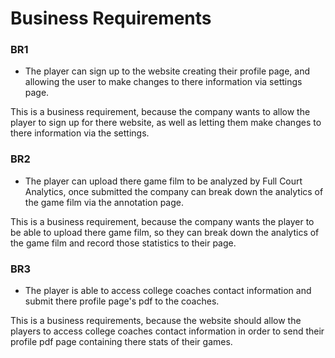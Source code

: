 # Business Requirements

### BR1
* The player can sign up to the website creating their profile page, and allowing the user to make changes to there information via settings page.
 
 This is a business requirement, because the company wants to allow the player to sign up for there website, as well as letting them make changes to   there information via the settings.

### BR2
* The player can upload there game film to be analyzed by Full Court Analytics, once submitted the company can break down the analytics of the game film via the annotation page.

 This is a business requirement, because the company wants the player to be able to upload there game film, so they can break down the analytics of     the game film and record those statistics to their page.

### BR3
* The player is able to access college coaches contact information and submit there profile page's pdf to the coaches.

 This is a business requirements, because the website should allow the players to access college coaches contact information in order to send their profile pdf page containing there stats of their games. 
